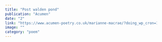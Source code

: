 ```yaml
---
title: "Post walden pond"
publication: "Acumen"
date: "2"
link: "https://www.acumen-poetry.co.uk/marianne-macrae/?doing_wp_cron=1600890517.2200870513916015625000"
image: ""
category: "poem"
---
```

